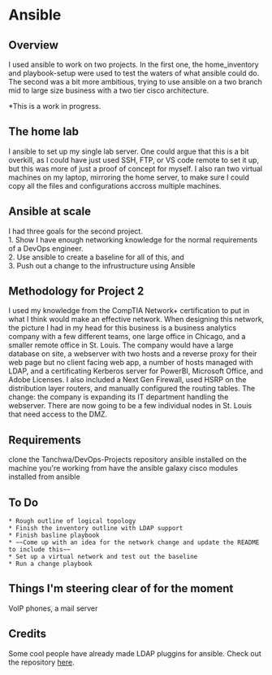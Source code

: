 # Ansible

## Overview 
I used ansible to work on two projects. In the first one, the home_inventory and playbook-setup were used to test the waters of what ansible could do. The second was a bit more ambitious, trying to use ansible on a two branch mid to large size business with a two tier cisco architecture. 

*This is a work in progress.

## The home lab
I ansible to set up my single lab server. One could argue that this is a bit overkill, as I could have just used SSH, FTP, or VS code remote to set it up, but this was more of just a proof of concept for myself. I also ran two virtual machines on my laptop, mirroring the home server, to make sure I could copy all the files and configurations accross multiple machines. 

## Ansible at scale 
I had three goals for the second project.  
    1. Show I have enough networking knowledge for the normal requirements of a DevOps engineer.  
    2. Use ansible to create a baseline for all of this, and  
    3. Push out a change to the infrustructure using Ansible

## Methodology for Project 2
I used my knowledge from the CompTIA Network+ certification to put in what I think would make an effective network. When designing this network, the picture I had in my head for this business is a business analytics company with a few different teams, one large office in Chicago, and a smaller remote office in St. Louis. The company would have a large database on site, a webserver with two hosts and a reverse proxy for their web page but no client facing web app, a number of hosts managed with LDAP, and a certificating Kerberos server for PowerBI, Microsoft Office, and Adobe Licenses. I also included a Next Gen Firewall, used HSRP on the distribution layer routers, and manually configured the routing tables. 
The change: the company is expanding its IT department handling the webserver. There are now going to be a few individual nodes in St. Louis that need access to the DMZ. 

## Requirements
clone the Tanchwa/DevOps-Projects repository
ansible installed on the machine you're working from
have the ansible galaxy cisco modules installed from ansible


## To Do 
    * Rough outline of logical topology  
    * Finish the inventory outline with LDAP support  
    * Finish basline playbook  
    * ~~Come up with an idea for the network change and update the README to include this~~  
    * Set up a virtual network and test out the baseline  
    * Run a change playbook  

## Things I'm steering clear of for the moment
VoIP phones, a mail server

## Credits
Some cool people have already made LDAP pluggins for ansible. Check out the repository [here](https://github.com/joshinryz/ansible_ldap_inventory).